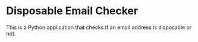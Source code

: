# Disposable Email Checker
This is a Python application that checks if an email address is disposable or not.
